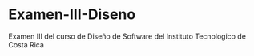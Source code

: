 # Examen-III-Diseno
Examen III del curso de Diseño de Software del Instituto Tecnologico de Costa Rica
